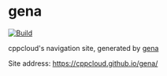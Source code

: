 # gena

[![Build](https://github.com/cppcloud/gena/actions/workflows/generate.yml/badge.svg)](https://github.com/cppcloud/gena/actions/workflows/generate.yml)

cppcloud's navigation site, generated by [gena](https://github.com/x1ah/gena)

Site address: https://cppcloud.github.io/gena/